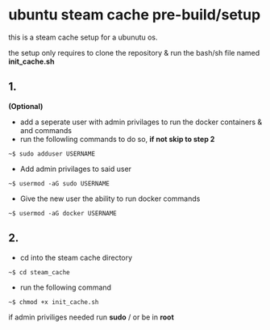 # ubuntu steam cache pre-build/setup

this is a steam cache setup for a ubunutu os.

the setup only requires to clone the repository & run the bash/sh file named **init_cache.sh**

## 1.
  **(Optional)**
  - add a seperate user with admin privilages to run the docker containers & and commands
  - run the followling commands to do so, **if not skip to step **2****
  ```
  ~$ sudo adduser USERNAME
  ```
  - Add admin privilages to said user
  ```
  ~$ usermod -aG sudo USERNAME
  ```
  - Give the new user the ability to run docker commands 
  ```
  ~$ usermod -aG docker USERNAME
  ```


## 2. 
  - cd into the steam cache directory
  ```
  ~$ cd steam_cache
  ```
  - run the following command 
  ```
  ~$ chmod +x init_cache.sh
  ```
  if admin priviliges needed run **sudo** /  or be in **root**
